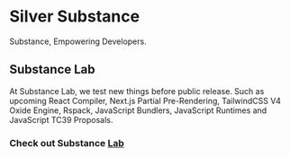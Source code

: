 # Silver Substance

Substance, Empowering Developers.

## Substance Lab

At Substance Lab, we test new things before public release. Such as upcoming React Compiler, Next.js Partial Pre-Rendering, TailwindCSS V4 Oxide Engine, Rspack, JavaScript Bundlers, JavaScript Runtimes and JavaScript TC39 Proposals.

### Check out Substance [Lab](https://github.com/substancelabs/)
